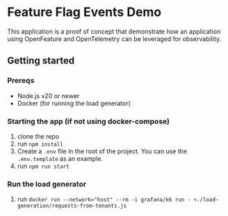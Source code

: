 # Feature Flag Events Demo

This application is a proof of concept that demonstrate how an application using OpenFeature and OpenTelemetry can be leveraged for observability.

## Getting started

### Prereqs

- Node.js v20 or newer
- Docker (for running the load generator)

### Starting the app (if not using docker-compose)

1. clone the repo
2. run `npm install`
3. Create a `.env` file in the root of the project. You can use the `.env.template` as an example.
4. run `npm run start`

### Run the load generator

1. run `docker run --network="host" --rm -i grafana/k6 run - <./load-generation/requests-from-tenants.js`